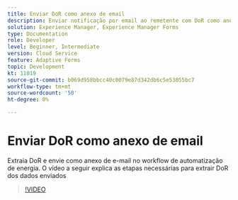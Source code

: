 ```yaml
---
title: Enviar DoR como anexo de email
description: Enviar notificação por email ao remetente com DoR como anexo de email
solution: Experience Manager, Experience Manager Forms
type: Documentation
role: Developer
level: Beginner, Intermediate
version: Cloud Service
feature: Adaptive Forms
topic: Development
kt: 11019
source-git-commit: b069d958bbcc40c0079e87d342db6c5e53055bc7
workflow-type: tm+mt
source-wordcount: '50'
ht-degree: 0%

---
```


# Enviar DoR como anexo de email

Extraia DoR e envie como anexo de e-mail no workflow de automatização de energia.
O vídeo a seguir explica as etapas necessárias para extrair DoR dos dados enviados
>[!VIDEO](https://video.tv.adobe.com/v/346731/?quality=12&learn=on)
